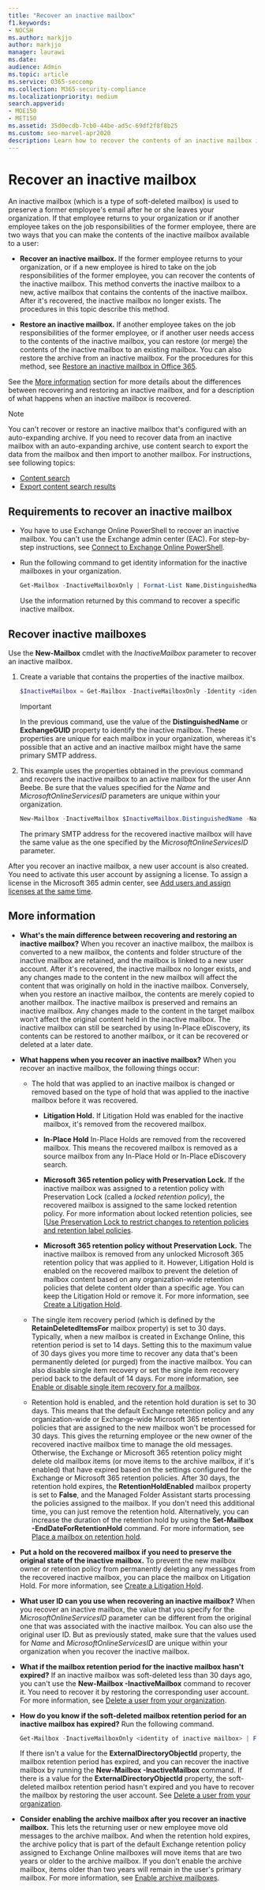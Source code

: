 ```yaml
---
title: "Recover an inactive mailbox"
f1.keywords:
- NOCSH
ms.author: markjjo
author: markjjo
manager: laurawi
ms.date: 
audience: Admin
ms.topic: article
ms.service: O365-seccomp
ms.collection: M365-security-compliance
ms.localizationpriority: medium
search.appverid: 
- MOE150
- MET150
ms.assetid: 35d0ecdb-7cb0-44be-ad5c-69df2f8f8b25
ms.custom: seo-marvel-apr2020
description: Learn how to recover the contents of an inactive mailbox in Office 365 by converting it to a new mailbox that contains the contents of the inactive mailbox.
---
```


# Recover an inactive mailbox

An inactive mailbox (which is a type of soft-deleted mailbox) is used to preserve a former employee's email after he or she leaves your organization. If that employee returns to your organization or if another employee takes on the job responsibilities of the former employee, there are two ways that you can make the contents of the inactive mailbox available to a user:

- **Recover an inactive mailbox.** If the former employee returns to your organization, or if a new employee is hired to take on the job responsibilities of the former employee, you can recover the contents of the inactive mailbox. This method converts the inactive mailbox to a new, active mailbox that contains the contents of the inactive mailbox. After it's recovered, the inactive mailbox no longer exists. The procedures in this topic describe this method.

- **Restore an inactive mailbox.** If another employee takes on the job responsibilities of the former employee, or if another user needs access to the contents of the inactive mailbox, you can restore (or merge) the contents of the inactive mailbox to an existing mailbox. You can also restore the archive from an inactive mailbox. For the procedures for this method, see [Restore an inactive mailbox in Office 365](restore-an-inactive-mailbox.md).

See the [More information](#more-information) section for more details about the differences between recovering and restoring an inactive mailbox, and for a description of what happens when an inactive mailbox is recovered.

> [!NOTE]
> You can't recover or restore an inactive mailbox that's configured with an auto-expanding archive. If you need to recover data from an inactive mailbox with an auto-expanding archive, use content search to export the data from the mailbox and then import to another mailbox. For instructions, see following topics:
>
> - [Content search](content-search.md)
> - [Export content search results](export-search-results.md)

## Requirements to recover an inactive mailbox

- You have to use Exchange Online PowerShell to recover an inactive mailbox. You can't use the Exchange admin center (EAC). For step-by-step instructions, see [Connect to Exchange Online PowerShell](/powershell/exchange/connect-to-exchange-online-powershell).

- Run the following command to get identity information for the inactive mailboxes in your organization.

  ```powershell
  Get-Mailbox -InactiveMailboxOnly | Format-List Name,DistinguishedName,ExchangeGuid,PrimarySmtpAddress
  ```

  Use the information returned by this command to recover a specific inactive mailbox.

## Recover inactive mailboxes

Use the **New-Mailbox** cmdlet with the  *InactiveMailbox*  parameter to recover an inactive mailbox.

1. Create a variable that contains the properties of the inactive mailbox.

   ```powershell
   $InactiveMailbox = Get-Mailbox -InactiveMailboxOnly -Identity <identity of inactive mailbox>
   ```

   > [!IMPORTANT]
   > In the previous command, use the value of the **DistinguishedName** or **ExchangeGUID** property to identify the inactive mailbox. These properties are unique for each mailbox in your organization, whereas it's possible that an active and an inactive mailbox might have the same primary SMTP address.

2. This example uses the properties obtained in the previous command and recovers the inactive mailbox to an active mailbox for the user Ann Beebe. Be sure that the values specified for the  *Name*  and  *MicrosoftOnlineServicesID*  parameters are unique within your organization.

   ```powershell
   New-Mailbox -InactiveMailbox $InactiveMailbox.DistinguishedName -Name annbeebe -FirstName Ann -LastName Beebe -DisplayName "Ann Beebe" -MicrosoftOnlineServicesID Ann.Beebe@contoso.com -Password (ConvertTo-SecureString -String 'P@ssw0rd' -AsPlainText -Force) -ResetPasswordOnNextLogon $true
   ```

   The primary SMTP address for the recovered inactive mailbox will have the same value as the one specified by the  *MicrosoftOnlineServicesID*  parameter.

After you recover an inactive mailbox, a new user account is also created. You need to activate this user account by assigning a license. To assign a license in the Microsoft 365 admin center, see [Add users and assign licenses at the same time](../admin/add-users/add-users.md).

## More information

- **What's the main difference between recovering and restoring an inactive mailbox?** When you recover an inactive mailbox, the mailbox is converted to a new mailbox, the contents and folder structure of the inactive mailbox are retained, and the mailbox is linked to a new user account. After it's recovered, the inactive mailbox no longer exists, and any changes made to the content in the new mailbox will affect the content that was originally on hold in the inactive mailbox. Conversely, when you restore an inactive mailbox, the contents are merely copied to another mailbox. The inactive mailbox is preserved and remains an inactive mailbox. Any changes made to the content in the target mailbox won't affect the original content held in the inactive mailbox. The inactive mailbox can still be searched by using In-Place eDiscovery, its contents can be restored to another mailbox, or it can be recovered or deleted at a later date.

- **What happens when you recover an inactive mailbox?** When you recover an inactive mailbox, the following things occur:

  - The hold that was applied to an inactive mailbox is changed or removed based on the type of hold that was applied to the inactive mailbox before it was recovered.

    - **Litigation Hold.** If Litigation Hold was enabled for the inactive mailbox, it's removed from the recovered mailbox.

    - **In-Place Hold** In-Place Holds are removed from the recovered mailbox. This means the recovered mailbox is removed as a source mailbox from any In-Place Hold or In-Place eDiscovery search.

    - **Microsoft 365 retention policy with Preservation Lock.** If the inactive mailbox was assigned to a retention policy with Preservation Lock (called a *locked retention policy*), the recovered mailbox is assigned to the same locked retention policy. For more information about locked retention policies, see [[Use Preservation Lock to restrict changes to retention policies and retention label policies](retention-preservation-lock.md).

    - **Microsoft 365 retention policy without Preservation Lock.** The inactive mailbox is removed from any unlocked Microsoft 365 retention policy that was applied to it. However, Litigation Hold is enabled on the recovered mailbox to prevent the deletion of mailbox content based on any organization-wide retention policies that delete content older than a specific age. You can keep the Litigation Hold or remove it. For more information, see [Create a Litigation Hold](create-a-litigation-hold.md).

  - The single item recovery period (which is defined by the **RetainDeletedItemsFor** mailbox property) is set to 30 days. Typically, when a new mailbox is created in Exchange Online, this retention period is set to 14 days. Setting this to the maximum value of 30 days gives you more time to recover any data that's been permanently deleted (or purged) from the inactive mailbox. You can also disable single item recovery or set the single item recovery period back to the default of 14 days. For more information, see [Enable or disable single item recovery for a mailbox](/exchange/recipients-in-exchange-online/manage-user-mailboxes/enable-or-disable-single-item-recovery).

  - Retention hold is enabled, and the retention hold duration is set to 30 days. This means that the default Exchange retention policy and any organization-wide or Exchange-wide Microsoft 365 retention policies that are assigned to the new mailbox won't be processed for 30 days. This gives the returning employee or the new owner of the recovered inactive mailbox time to manage the old messages. Otherwise, the Exchange or Microsoft 365 retention policy might delete old mailbox items (or move items to the archive mailbox, if it's enabled) that have expired based on the settings configured for the Exchange or Microsoft 365 retention policies. After 30 days, the retention hold expires, the **RetentionHoldEnabled** mailbox property is set to **False**, and the Managed Folder Assistant starts processing the policies assigned to the mailbox. If you don't need this additional time, you can just remove the retention hold. Alternatively, you can increase the duration of the retention hold by using the **Set-Mailbox -EndDateForRetentionHold** command. For more information, see [Place a mailbox on retention hold](/exchange/security-and-compliance/messaging-records-management/mailbox-retention-hold).

- **Put a hold on the recovered mailbox if you need to preserve the original state of the inactive mailbox.** To prevent the new mailbox owner or retention policy from permanently deleting any messages from the recovered inactive mailbox, you can place the mailbox on Litigation Hold. For more information, see [Create a Litigation Hold](./create-a-litigation-hold.md).

- **What user ID can you use when recovering an inactive mailbox?** When you recover an inactive mailbox, the value that you specify for the  *MicrosoftOnlineServicesID*  parameter can be different from the original one that was associated with the inactive mailbox. You can also use the original user ID. But as previously stated, make sure that the values used for  *Name*  and  *MicrosoftOnlineServicesID*  are unique within your organization when you recover the inactive mailbox.

- **What if the mailbox retention period for the inactive mailbox hasn't expired?** If an inactive mailbox was soft-deleted less than 30 days ago, you can't use the **New-Mailbox -InactiveMailbox** command to recover it. You need to recover it by restoring the corresponding user account. For more information, see [Delete a user from your organization](../admin/add-users/delete-a-user.md).

- **How do you know if the soft-deleted mailbox retention period for an inactive mailbox has expired?** Run the following command.

  ```powershell
  Get-Mailbox -InactiveMailboxOnly <identity of inactive mailbox> | Format-List ExternalDirectoryObjectId
  ```

  If there isn't a value for the **ExternalDirectoryObjectId** property, the mailbox retention period has expired, and you can recover the inactive mailbox by running the **New-Mailbox -InactiveMailbox** command. If there is a value for the **ExternalDirectoryObjectId** property, the soft-deleted mailbox retention period hasn't expired and you have to recover the mailbox by restoring the user account. See [Delete a user from your organization](../admin/add-users/delete-a-user.md).

- **Consider enabling the archive mailbox after you recover an inactive mailbox.** This lets the returning user or new employee move old messages to the archive mailbox. And when the retention hold expires, the archive policy that is part of the default Exchange retention policy assigned to Exchange Online mailboxes will move items that are two years or older to the archive mailbox. If you don't enable the archive mailbox, items older than two years will remain in the user's primary mailbox. For more information, see [Enable archive mailboxes](enable-archive-mailboxes.md).